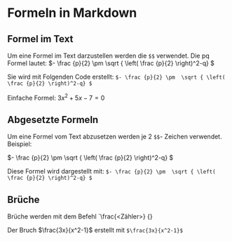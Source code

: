 # Formeln in Markdown

## Formel im Text
Um eine Formel im Text darzustellen werden die `$$` verwendet. Die pq Formel lautet: 
$- \frac {p}{2} \pm  \sqrt { \left( \frac {p}{2} \right)^2-q} $

Sie wird mit Folgenden Code erstellt:
`$- \frac {p}{2} \pm  \sqrt { \left( \frac {p}{2} \right)^2-q} $`


Einfache Formel: $3x^2+5x-7=0$

## Abgesetzte Formeln
Um eine Formel vom Text abzusetzen werden je 2 `$$`- Zeichen verwendet. Beispiel: 

$- \frac {p}{2} \pm  \sqrt { \left( \frac {p}{2} \right)^2-q} $



Diese Formel wird dargestellt mit: 
`$- \frac {p}{2} \pm  \sqrt { \left( \frac {p}{2} \right)^2-q} $`


## Brüche
Brüche werden mit dem Befehl `\frac{<Zähler>} {<Nenner>}

Der Bruch $\frac{3x}{x^2-1}$ erstellt mit `$\frac{3x}{x^2-1}$`